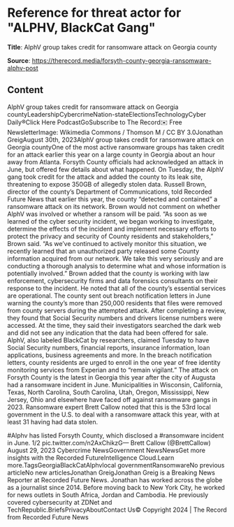 # Reference for threat actor for "ALPHV, BlackCat Gang"

**Title**: AlphV group takes credit for ransomware attack on Georgia county

**Source**: https://therecord.media/forsyth-county-georgia-ransomware-alphv-post

## Content
AlphV group takes credit for ransomware attack on Georgia countyLeadershipCybercrimeNation-stateElectionsTechnologyCyber Daily®Click Here PodcastGoSubscribe to The Record✉️ Free NewsletterImage: Wikimedia Commons / Thomson M / CC BY 3.0Jonathan GreigAugust 30th, 2023AlphV group takes credit for ransomware attack on Georgia countyOne of the most active ransomware groups has taken credit for an attack earlier this year on a large county in Georgia about an hour away from Atlanta.
Forsyth County officials had acknowledged an attack in June, but offered few details about what happened. On Tuesday, the AlphV gang took credit for the attack and added the county to its leak site, threatening to expose 350GB of allegedly stolen data.
Russell Brown, director of the county’s Department of Communications, told Recorded Future News that earlier this year, the county “detected and contained” a ransomware attack on its network. Brown would not comment on whether AlphV was involved or whether a ransom will be paid.
“As soon as we learned of the cyber security incident, we began working to investigate, determine the effects of the incident and implement necessary efforts to protect the privacy and security of County residents and stakeholders,” Brown said.
“As we’ve continued to actively monitor this situation, we recently learned that an unauthorized party released some County information acquired from our network. We take this very seriously and are conducting a thorough analysis to determine what and whose information is potentially involved.”
Brown added that the county is working with law enforcement, cybersecurity firms and data forensics consultants on their response to the incident. He noted that all of the county’s essential services are operational.
The county sent out breach notification letters in June warning the county’s more than 250,000 residents that files were removed from county servers during the attempted attack. After completing a review, they found that Social Security numbers and drivers license numbers were accessed.
At the time, they said their investigators searched the dark web and did not see any indication that the data had been offered for sale.
AlphV, also labeled BlackCat by researchers, claimed Tuesday to have Social Security numbers, financial reports, insurance information, loan applications, business agreements and more.
In the breach notification letters, county residents are urged to enroll in the one year of free identity monitoring services from Experian and to “remain vigilant.”
The attack on Forsyth County is the latest in Georgia this year after the city of Augusta had a ransomware incident in June.
Municipalities in Wisconsin, California, Texas, North Carolina, South Carolina, Utah, Oregon, Mississippi, New Jersey, Ohio and elsewhere have faced off against ransomware gangs in 2023.
Ransomware expert Brett Callow noted that this is the 53rd local government in the U.S. to deal with a ransomware attack this year, with at least 31 having had data stolen.

#Alphv has listed Forsyth County, which disclosed a #ransomware incident in June. 1/2 pic.twitter.com/n2AxChikzG— Brett Callow (@BrettCallow) August 29, 2023  Cybercrime NewsGovernment NewsNewsGet more insights with the Recorded FutureIntelligence Cloud.Learn more.TagsGeorgiaBlackCatAlphvlocal governmentRansomwareNo previous articleNo new articlesJonathan GreigJonathan Greig is a Breaking News Reporter at Recorded Future News. Jonathan has worked across the globe as a journalist since 2014. Before moving back to New York City, he worked for news outlets in South Africa, Jordan and Cambodia. He previously covered cybersecurity at ZDNet and TechRepublic.BriefsPrivacyAboutContact Us© Copyright 2024 | The Record from Recorded Future News
